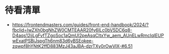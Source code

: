 # 待看清單

- https://frontendmasters.com/guides/front-end-handbook/2024/?fbclid=IwZXh0bgNhZW0CMTEAAR20fy6ILc0bV5DC6q8-D4aqs12jjLgFvfTZgoSoc1aQmUl2peAsqCltxYw_aem_AUnELwRmcIqIEUPwExatPSBiJspgTh6nm83d6yBSEokee-zqwpf8hYNtK2ffD883MzJ43aJBA-dzrTXy0rOwVIX-#6.51
